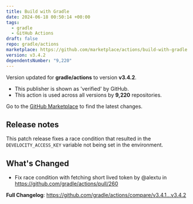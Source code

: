 ```yaml
---
title: Build with Gradle
date: 2024-06-18 00:50:14 +00:00
tags:
  - gradle
  - GitHub Actions
draft: false
repo: gradle/actions
marketplace: https://github.com/marketplace/actions/build-with-gradle
version: v3.4.2
dependentsNumber: "9,220"
---
```



Version updated for **gradle/actions** to version **v3.4.2**.
- This publisher is shown as 'verified' by GitHub.
- This action is used across all versions by **9,220** repositories.

Go to the [GitHub Marketplace](https://github.com/marketplace/actions/build-with-gradle) to find the latest changes.

## Release notes

This patch release fixes a race condition that resulted in the `DEVELOCITY_ACCESS_KEY` variable not being set in the environment.

## What's Changed
* Fix race condition with fetching short lived token by @alextu in https://github.com/gradle/actions/pull/260


**Full Changelog**: https://github.com/gradle/actions/compare/v3.4.1...v3.4.2
